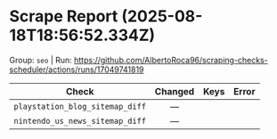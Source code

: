 # Scrape Report (2025-08-18T18:56:52.334Z)

Group: `seo`  |  Run: https://github.com/AlbertoRoca96/scraping-checks-scheduler/actions/runs/17049741819

| Check | Changed | Keys | Error |
|---|:---:|:--|:--|
| `playstation_blog_sitemap_diff` | — |  |  |
| `nintendo_us_news_sitemap_diff` | — |  |  |
